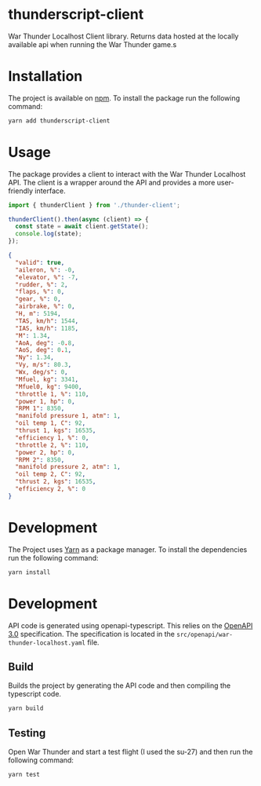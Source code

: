 # thunderscript-client

War Thunder Localhost Client library. Returns data hosted at the locally available api when running the War Thunder game.s

# Installation

The project is available on [npm](https://www.npmjs.com/package/thunderscript-client). To install the package run the following command:

```sh
yarn add thunderscript-client
```

# Usage

The package provides a client to interact with the War Thunder Localhost API. The client is a wrapper around the API and provides a more user-friendly interface.

```typescript
import { thunderClient } from './thunder-client';

thunderClient().then(async (client) => {
  const state = await client.getState();
  console.log(state);
});
```

```json
{
  "valid": true,
  "aileron, %": -0,
  "elevator, %": -7,
  "rudder, %": 2,
  "flaps, %": 0,
  "gear, %": 0,
  "airbrake, %": 0,
  "H, m": 5194,
  "TAS, km/h": 1544,
  "IAS, km/h": 1185,
  "M": 1.34,
  "AoA, deg": -0.8,
  "AoS, deg": 0.1,
  "Ny": 1.34,
  "Vy, m/s": 80.3,
  "Wx, deg/s": 0,
  "Mfuel, kg": 3341,
  "Mfuel0, kg": 9400,
  "throttle 1, %": 110,
  "power 1, hp": 0,
  "RPM 1": 8350,
  "manifold pressure 1, atm": 1,
  "oil temp 1, C": 92,
  "thrust 1, kgs": 16535,
  "efficiency 1, %": 0,
  "throttle 2, %": 110,
  "power 2, hp": 0,
  "RPM 2": 8350,
  "manifold pressure 2, atm": 1,
  "oil temp 2, C": 92,
  "thrust 2, kgs": 16535,
  "efficiency 2, %": 0
}
```

# Development

The Project uses [Yarn](https://yarnpkg.com/) as a package manager. To install the dependencies run the following command:

```sh
yarn install
```

# Development

API code is generated using openapi-typescript. This relies on the [OpenAPI 3.0](https://swagger.io/specification/) specification. The specification is located in the `src/openapi/war-thunder-localhost.yaml` file.

## Build

Builds the project by generating the API code and then compiling the typescript code.

```sh
yarn build
```

## Testing

Open War Thunder and start a test flight (I used the su-27) and then run the following command:

```sh
yarn test
```
